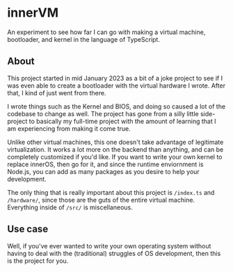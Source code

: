 # innerVM
An experiment to see how far I can go with making a virtual machine, bootloader, and kernel in the language of TypeScript.

## About
This project started in mid January 2023 as a bit of a joke project to see if I was even able to create a bootloader with the virtual hardware I wrote. After that, I kind of just went from there.

I wrote things such as the Kernel and BIOS, and doing so caused a lot of the codebase to change as well. The project has gone from a silly little side-project to basically my full-time project with the amount of learning that I am experiencing from making it come true.

Unlike other virtual machines, this one doesn't take advantage of legitimate virtualization. It works a lot more on the backend than anything, and can be completely customized if you'd like. If you want to write your own kernel to replace innerOS, then go for it, and since the runtime enviornment is Node.js, you can add as many packages as you desire to help your development.

The only thing that is really important about this project is `/index.ts` and `/hardware/`, since those are the guts of the entire virtual machine. Everything inside of `/src/` is miscellaneous.

## Use case
Well, if you've ever wanted to write your own operating system without having to deal with the (traditional) struggles of OS development, then this is the project for you.